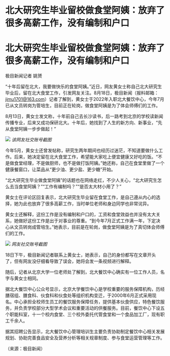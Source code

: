 # 北大研究生毕业留校做食堂阿姨：放弃了很多高薪工作，没有编制和户口

# 北大研究生毕业留校做食堂阿姨：放弃了很多高薪工作，没有编制和户口

极目新闻记者 姚赟

“十年后留在北大，我要做快乐的食堂阿姨。”近日，网友黄女士称自己北大研究生毕业后，留在北大食堂工作，引发网友关注。8月18日，极目新闻（报料邮箱：jimu1701@163.com）记者了解到，黄女士于2022年入职北大餐饮中心，今年7月已从文员转岗为管培生，目前正在轮岗，做食堂阿姨是为了体会师傅们的工作。

8月13日，黄女士发文称，十年前自己去长沙读书，后一路考到北京的学校读新闻传播专业，后来又成功保研北大。十年后，她找到了人生的新方向、新事业，“先从食堂阿姨一步步做起！”

![](https://inews.gtimg.com/om_bt/OxkoD3IjCc58WRwWr6riC4pNOS9HLE5bH1CISMxY7ybgMAA/1000)
_该网友社交账号截图_

今年5月，黄女士还曾发帖称，研究生两年期间也经历过迷茫，不知道要做什么工作。后来，她决定留在北大食堂工作，希望能大家吃上便宜健康又好吃的饭。“不是做食堂经理，不是做厨师，也不是做打饭阿姨。”她还称，自己在食堂里做了一个健康餐窗口，让菜品从“更少油、更少盐、更少糖”开始。

“北大研究生毕业做食堂阿姨”的话题也在网络走红，不少人关心，“北大研究生怎么去当食堂阿姨？”“工作有编制吗？”“是否太大材小用了？”

黄女士在评论区回复表示，北大研究生毕业留在食堂工作，是自己遵从内心的选择，她为此也放弃了很多高薪工作，当时单位老师和身边同学也非常诧异。

黄女士还解释，这份工作是没有编制和户口的，工资和食堂效益也并没有太大关系，她做好这份工作是出于对事业的尊重。“到今年7月正式工作满一年，下定决心从文员转岗成管培生。”她表示，目前是在轮岗，做食堂阿姨是为了真切体会师傅们的工作。

![](https://inews.gtimg.com/om_bt/OXVgBaRXeNZT5mfOU8uXMTtR6TtKDV6O2H5bFIJLIAsKwAA/1000)
_网友社交账号截图_

18日下午，极目新闻记者联系上黄女士，她表示，自己的身份都写在文章开头了，但有网友没仔细看导致了误会，她将会发一条视频进行解释。

随后，记者从北京大学一位老师处了解到，北大餐饮中心确实有一位工作人员，名字与黄女士相同。

据北大餐饮中心公众号显示，北京大学餐饮中心是学校重要的服务保障机构，历经膳宿组、膳食科、伙食科和伙食处等组织机构变迁，于2000年6月正式采用现名。中心承担全校师生员工的餐饮服务保障任务，提供基本伙食供应，特色餐饮服务，并负责学校部分大型学术会议和重要活动的供餐服务。目前，餐饮中心下设五个职能科室，十一个校内食堂、三个校外委托代管食堂和一个食品加工厂，现有职工千余人。

据其招聘公告显示，北大餐饮中心管理培训生主要负责协助制定餐饮中心相关发展规划、协助完善食品安全及营养分析等相关规章制度、参与食堂运营管理等工作。

（来源：极目新闻）

